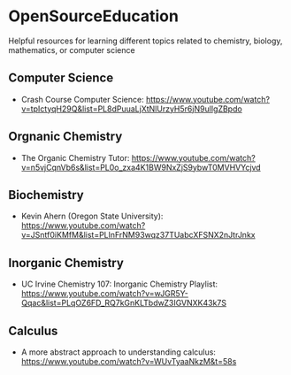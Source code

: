 # OpenSourceEducation
Helpful resources for learning different topics related to chemistry, biology, mathematics, or computer science


## Computer Science
  * Crash Course Computer Science: https://www.youtube.com/watch?v=tpIctyqH29Q&list=PL8dPuuaLjXtNlUrzyH5r6jN9ulIgZBpdo

## Orgnanic Chemistry
  * The Organic Chemistry Tutor: https://www.youtube.com/watch?v=n5vjCqnVb6s&list=PL0o_zxa4K1BW9NxZjS9ybwT0MVHVYcjvd 

## Biochemistry
  * Kevin Ahern (Oregon State University): https://www.youtube.com/watch?v=JSntf0iKMfM&list=PLlnFrNM93wqz37TUabcXFSNX2nJtrJnkx 

## Inorganic Chemistry
  * UC Irvine Chemistry 107: Inorganic Chemistry Playlist: https://www.youtube.com/watch?v=wJGR5Y-Qqac&list=PLqOZ6FD_RQ7kGnKLTbdwZ3IGVNXK43k7S  

## Calculus
  * A more abstract approach to understanding calculus: https://www.youtube.com/watch?v=WUvTyaaNkzM&t=58s 
